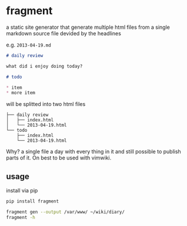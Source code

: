 # fragment

a static site generator that generate multiple html files from a single
markdown source file devided by the headlines

e.g. `2013-04-19.md`
```markdown
# daily review

what did i enjoy doing today?

# todo

* item
* more item
```

will be splitted into two html files

```
├── daily review
│   ├── index.html
│   └── 2013-04-19.html
└── todo
    ├── index.html
    └── 2013-04-19.html
```

Why? a single file a day with every thing in it and still possible to publish
parts of it. On best to be used with vimwiki.

## usage

install via pip
```sh
pip install fragment
```

```sh
fragment gen --output /var/www/ ~/wiki/diary/
fragment -h
```
